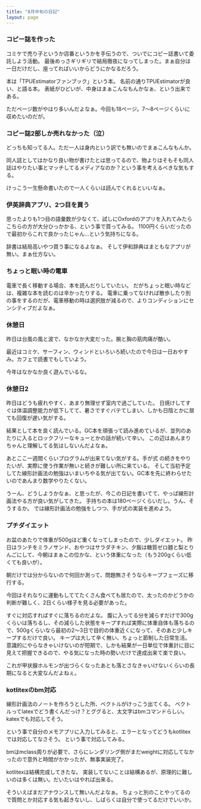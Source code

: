 ```yaml
---
title: "8月中旬の日記"
layout: page	
---
```


### コピー誌を作った

コミケで売り子というか店番というかを手伝うので、ついでにコピー誌書いて委託しよう活動。
最後めっさギリギリで結局徹夜になってしまった。まぁ自分は一日だけだし、座ってればいいからどうにかなるだろう。

本は「TPUEstimatorファンブック」という本。
名前の通りTPUEstimatorが良い、と語る本。
表紙がひどいが、中身はまぁこんなもんかなぁ、という出来である。

ただページ数がやはり多いんだよなぁ。今回も18ページ。7〜8ページくらいに収めたいのだが。

### コピー誌2部しか売れなかった（泣）

どっちも知ってる人。ただ一人は身内という訳でも無いのでまぁこんなもんか。

同人誌としてはかなり良い物が書けたとは思ってるので、物よりはそもそも同人誌はやりたい事とマッチしてるメディアなのか？という事を考えるべきな気もする。

けっこう一生懸命書いたので一人くらいは読んでくれるといいなぁ。

### 伊英辞典アプリ、2つ目を買う

思ったよりも1つ目の語彙数が少なくて、試しにOxfordのアプリを入れてみたらこちらの方が大分ひっかかる、という事で買ってみる。
1100円くらいだったので最初からこれで良かったじゃん…という気持ちになる。

辞書は結局高いやつ買う事になるよなぁ。
そして伊和辞典はまともなアプリが無い。まぁ仕方ない。

### ちょっと眠い時の電車

電車で長く移動する場合、本を読んだりしていたい。
だがちょっと眠い時などは、複雑な本を読むのは辛かったりする。
電車に乗ってなければ散歩したり別の事をするのだが、電車移動の時は選択肢が減るので、よりコンディションにセンシティブだよなぁ。

### 休憩日

昨日は台風の風と波で、なかなか大変だった。腕と胸の筋肉痛が酷い。

最近はコミケ、サーフィン、ウィンドといろいろ続いたので今日は一日おやすみ。カフェで読書でもしていよう。

今年はなかなか良く遊んでいるな。

### 休憩日2

昨日はどうも疲れやすく、あまり無理せず室内で過ごしていた。
日焼けしてすぐは体温調整能力が低下してて、暑さですぐバテてしまい、しかも日陰とかに居ても回復が遅い気がする。

結果として本を良く読んでいる。GC本を頑張って読み進めているが、並列のあたりに入るとロックフリーなキューとかの話が続いて辛い。
この辺はあんまりちゃんと理解してる気はしないんだよなぁ。

あとここ一週間くらいプログラムが出来てない気がする。手が式 の続きをやりたいが、実際に使う作業が無いと続きが難しい所に来ている。
そして当初予定してた線形計画法の勉強はいまいちやる気が出てない。GC本を先に終わらせたいのであんまり数学やりたくない。

うーん、どうしようかなぁ、と思ったが、今この日記を書いてて、やっぱ線形計画法やる方が良い気がしてきた。
手持ちの本は180ページくらいだし。うん、そうするか。
では線形計画法の勉強をしつつ、手が式の実装を進めよう。

### プチダイエット

お盆のあたりで体重が500gほど重くなってしまったので、少しダイエット。
昨日はランチをミラノサンド、おやつはサラダチキン、夕飯は糖質ゼロ麺と梨とりんごにして、今朝はまぁこの位かな、という体重になった（もう200gくらい低くても良いが）。

朝だけでは分からないので何回か測って、問題無さそうならキープフェーズに移行する。

今回はそれなりに運動もしててたくさん食べても居たので、太ったのかどうかの判断が難しく、2日くらい様子を見る必要があった。

すぐに対応すればすぐに落ちるのだよな。
腹に入ってる分を減らすだけで300gくらいは落ちるし、その減らした状態をキープすれば実際に体重自体も落ちるので、500gくらいなら最初の2〜3日で目的の体重近くになって、そのあと少しキープするだけで良い。
キープは大して辛く無い、ちょっと節制した日常生活。
意識的にやらなきゃいけないのが短期で、しかも結果が一日単位で体重計に目に見えて把握できるので、やる気になった時の勢いだけで達成出来て楽で良い。

これが甲状腺ホルモンが出づらくなったあとも落とさなきゃいけないくらいの長期になると大変なんだよねぇ。

### kotlitexのbm対応

線形計画法のノートを作ろうとした所、ベクトルがけっこう出てくる。
ベクトルってlatexでどう書くんだっけ？とググると、太文字はbmコマンドらしい。
katexでも対応してそう。

という事で自分のメモアプリに入力してみると、エラーとなってどうもkotlitexでは対応してなさそう。
という事で対応してみる。

bmはmclass周りが必要で、さらにレンダリング側がまだweightに対応してなかったので意外と時間がかかったが、無事実装完了。

kotlitexは結構完成してきたな。
実装してないことは結構あるが、原理的に難しいのは多くは無い。だいたいはやれば出来る。

そういえばまだアナウンスして無いんだよなぁ。
ちょっと別のことやってるので質問とか対応する気も起きないし、しばらくは自分で使ってるだけでいいか。

